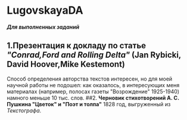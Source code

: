# LugovskayaDA
***Для выполненных заданий***
## 1.**Презентация к докладу** по статье *"Conrad,Ford and Rolling Delta"* (Jan Rybicki, David Hoover,Mike Kestemont)
Способ определения авторства текстов интересен, но для моей научной работы не подошел: как оказалось, в интересующих меня материалах (например, полосах газеты "Возрождение" 1925-1940) намного меньше 10 тыс. слов.
##2. **Черновик стихотворений А. С. Пушкина "Цветок" и "Поэт и толпа"** 1828 год, выгруженный из *Текстографа*. 
